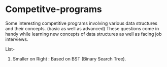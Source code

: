 # Competitve-programs
Some interesting competitive programs involving various data structures and their concepts. (basic as well as advanced)
These questions come in handy while learning new concepts of data structures as well as facing job interviews.

List-
1. Smaller on Right : Based on BST (Binary Search Tree).
